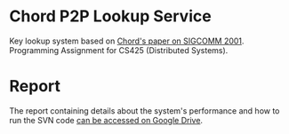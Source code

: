 # Chord P2P Lookup Service

Key lookup system based on [Chord's paper on SIGCOMM 2001](http://pdos.csail.mit.edu/papers/chord:sigcomm01/chord_sigcomm.pdf). Programming Assignment for CS425 (Distributed Systems).

# Report

The report containing details about the system's performance and how to run the SVN code [can be accessed on Google Drive](https://docs.google.com/document/d/1VfW2d06xVfCJ3ZyHpEg151GC6FBtmHVHSsP2ERAqMdg/edit?usp=sharing).